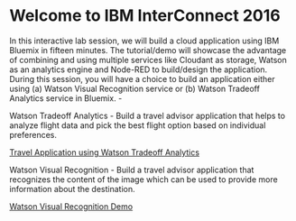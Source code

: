 # Welcome to IBM InterConnect 2016


In this interactive lab session, we will build a cloud application using IBM Bluemix in fifteen minutes. The tutorial/demo will showcase the advantage of combining and using multiple services like Cloudant as storage, Watson as an analytics engine and Node-RED to build/design the application. During this session, you will have a choice to build an application either using (a) Watson Visual Recognition service or (b) Watson Tradeoff Analytics service in Bluemix. -

Watson Tradeoff Analytics - Build a travel advisor application that helps to analyze flight data and pick the best flight option based on individual preferences.

[Travel Application using Watson Tradeoff Analytics](https://github.com/chriwill/interconnect2016/tree/master/flightstradeoffanalytics)

Watson Visual Recognition - Build a travel advisor application that recognizes the content of the image which can be used to provide more information about the destination.

[Watson Visual Recognition Demo](https://github.com/zankhanapathak/watson-visual-recognition-app)
